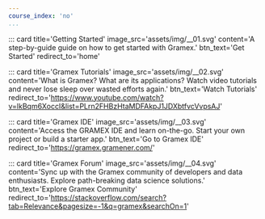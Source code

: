 ```yaml
---
course_index: 'no'
...
```


<div class="row" markdown="1">
::: card title='Getting Started' image_src='assets/img/__01.svg' content='A step-by-guide guide on how to get started with Gramex.' btn_text='Get Started' redirect_to='home'

::: card title='Gramex Tutorials' image_src='assets/img/__02.svg' content='What is Gramex? What are its applications? Watch video tutorials and never lose sleep over wasted efforts again.' btn_text='Watch Tutorials' redirect_to='https://www.youtube.com/watch?v=lkBqm6XoccI&list=PLrn2FHBzHtaMDFAkpJ1JDXbtfvcVvpsAJ'

::: card title='Gramex IDE' image_src='assets/img/__03.svg' content='Access the GRAMEX IDE and learn on-the-go. Start your own project or build a starter app.' btn_text='Go to Gramex IDE' redirect_to='https://gramex.gramener.com/'

::: card title='Gramex Forum' image_src='assets/img/__04.svg' content='Sync up with the Gramex community of developers and data enthusiasts. Explore path-breaking data science solutions.' btn_text='Explore Gramex Community' redirect_to='https://stackoverflow.com/search?tab=Relevance&pagesize=-1&q=gramex&searchOn=1'
</div>
